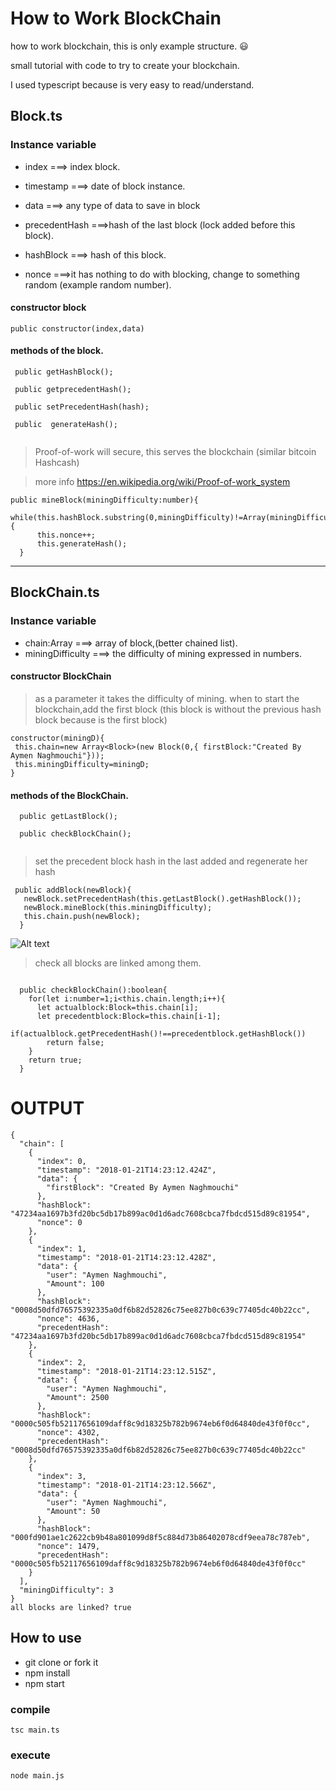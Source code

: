 # How to Work BlockChain  
how to work blockchain, this is only example structure. :smiley:

small tutorial with code to try to create your blockchain.

I used typescript because is very easy to read/understand.

## Block.ts

### Instance variable
- index ===> index block.

- timestamp ===> date of block instance.

- data ===> any type of  data to save in block

- precedentHash ===>hash of the last block (lock added before this block).

- hashBlock ===> hash of this block.

- nonce ===>it has nothing to do with blocking, change to something random (example random number).


#### constructor block
```
public constructor(index,data)
```

#### methods of the block.
```
 public getHashBlock();
 
 public getprecedentHash();

 public setPrecedentHash(hash);
 
 public  generateHash();
 
```

> Proof-of-work will secure, this serves the blockchain (similar bitcoin Hashcash)

> more info https://en.wikipedia.org/wiki/Proof-of-work_system
```
public mineBlock(miningDifficulty:number){
    while(this.hashBlock.substring(0,miningDifficulty)!=Array(miningDifficulty+1).join('0')){
      this.nonce++;
      this.generateHash();
  }
```

-----------------------------------------------------------------------------------------------------------
## BlockChain.ts
### Instance variable
- chain:Array<Block> ===>  array of block,(better chained list).
- miningDifficulty ===> the difficulty of mining expressed in numbers.
 
 #### constructor BlockChain
 > as a parameter it takes the difficulty of mining. 
 > when to start the blockchain,add the first block (this block is without the previous hash block because is the first block)
  ```
 constructor(miningD){
   this.chain=new Array<Block>(new Block(0,{ firstBlock:"Created By Aymen Naghmouchi"}));
   this.miningDifficulty=miningD;
 }
 ```
 
 #### methods of the BlockChain.
```
  public getLastBlock();
  
  public checkBlockChain();
  
```

> set the precedent block hash in the last added and regenerate her hash
```
 public addBlock(newBlock){
   newBlock.setPrecedentHash(this.getLastBlock().getHashBlock());
   newBlock.mineBlock(this.miningDifficulty);
   this.chain.push(newBlock);
  }
```
![Alt text](https://raw.githubusercontent.com/aymen94/simple-Blockchain/master/blockchain-aymen%20.jpg?raw=true "Blockchain")


> check all blocks are linked  among them.
```

  public checkBlockChain():boolean{
    for(let i:number=1;i<this.chain.length;i++){
      let actualblock:Block=this.chain[i];
      let precedentblock:Block=this.chain[i-1];
      if(actualblock.getPrecedentHash()!==precedentblock.getHashBlock())
        return false;
    }
    return true;
  }
```

# OUTPUT
```
{
  "chain": [
    {
      "index": 0,
      "timestamp": "2018-01-21T14:23:12.424Z",
      "data": {
        "firstBlock": "Created By Aymen Naghmouchi"
      },
      "hashBlock": "47234aa1697b3fd20bc5db17b899ac0d1d6adc7608cbca7fbdcd515d89c81954",
      "nonce": 0
    },
    {
      "index": 1,
      "timestamp": "2018-01-21T14:23:12.428Z",
      "data": {
        "user": "Aymen Naghmouchi",
        "Amount": 100
      },
      "hashBlock": "0008d50dfd76575392335a0df6b82d52826c75ee827b0c639c77405dc40b22cc",
      "nonce": 4636,
      "precedentHash": "47234aa1697b3fd20bc5db17b899ac0d1d6adc7608cbca7fbdcd515d89c81954"
    },
    {
      "index": 2,
      "timestamp": "2018-01-21T14:23:12.515Z",
      "data": {
        "user": "Aymen Naghmouchi",
        "Amount": 2500
      },
      "hashBlock": "0000c505fb52117656109daff8c9d18325b782b9674eb6f0d64840de43f0f0cc",
      "nonce": 4302,
      "precedentHash": "0008d50dfd76575392335a0df6b82d52826c75ee827b0c639c77405dc40b22cc"
    },
    {
      "index": 3,
      "timestamp": "2018-01-21T14:23:12.566Z",
      "data": {
        "user": "Aymen Naghmouchi",
        "Amount": 50
      },
      "hashBlock": "000fd901ae1c2622cb9b48a801099d8f5c884d73b86402078cdf9eea78c787eb",
      "nonce": 1479,
      "precedentHash": "0000c505fb52117656109daff8c9d18325b782b9674eb6f0d64840de43f0f0cc"
    }
  ],
  "miningDifficulty": 3
}
all blocks are linked? true
```



## How to use
* git clone or fork it
* npm install
* npm start

### compile
```
tsc main.ts
```
### execute
```
node main.js
```
